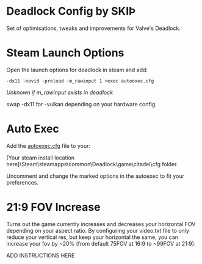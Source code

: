# Deadlock Config by SKIÞ
Set of optimisations, tweaks and improvements for Valve's Deadlock.

# Steam Launch Options
Open the launch options for deadlock in steam and add:

```-dx11 -novid -preload -m_rawinput 1 +exec autoexec.cfg``` 

*Unknown if m_rawinput exists in deadlock*

swap -dx11 for -vulkan depending on your hardware config.

# Auto Exec
Add the [autoexec.cfg](https://github.com/Skip-eo/Deadlock-Config/blob/main/autoexec.cfg) file to your:

[Your steam install location here]\Steam\steamapps\common\Deadlock\game\citadel\cfg folder.

Uncomment and change the marked options in the autoexec to fit your preferences.

# 21:9 FOV Increase
Turns out the game currently increases and decreases your horizontal FOV depending on your aspect ratio. By configuring your video.txt file to only reduce your vertical res, but keep your horizontal the same, you can increase your fov by ~20% (from default 75FOV at 16:9 to ~99FOV at 21:9).

ADD INSTRUCTIONS HERE
